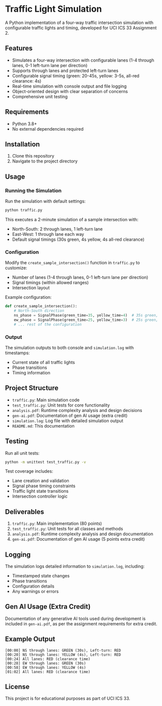 # Traffic Light Simulation

A Python implementation of a four-way traffic intersection simulation with configurable traffic lights and timing, developed for UCI ICS 33 Assignment 2.

## Features

- Simulates a four-way intersection with configurable lanes (1-4 through lanes, 0-1 left-turn lane per direction)
- Supports through lanes and protected left-turn lanes
- Configurable signal timing (green: 20-45s, yellow: 3-5s, all-red clearance: 4s)
- Real-time simulation with console output and file logging
- Object-oriented design with clear separation of concerns
- Comprehensive unit testing

## Requirements

- Python 3.8+
- No external dependencies required

## Installation

1. Clone this repository
2. Navigate to the project directory

## Usage

### Running the Simulation

Run the simulation with default settings:

```bash
python traffic.py
```

This executes a 2-minute simulation of a sample intersection with:
- North-South: 2 through lanes, 1 left-turn lane
- East-West: 1 through lane each way
- Default signal timings (30s green, 4s yellow, 4s all-red clearance)

### Configuration

Modify the `create_sample_intersection()` function in `traffic.py` to customize:
- Number of lanes (1-4 through lanes, 0-1 left-turn lane per direction)
- Signal timings (within allowed ranges)
- Intersection layout

Example configuration:
```python
def create_sample_intersection():
    # North-South direction
    ns_phase = SignalPhase(green_time=35, yellow_time=4)  # 35s green, 4s yellow
    ew_phase = SignalPhase(green_time=25, yellow_time=3)  # 25s green, 3s yellow
    # ... rest of the configuration
```

### Output

The simulation outputs to both console and `simulation.log` with timestamps:
- Current state of all traffic lights
- Phase transitions
- Timing information

## Project Structure

- `traffic.py`: Main simulation code
- `test_traffic.py`: Unit tests for core functionality
- `analysis.pdf`: Runtime complexity analysis and design decisions
- `gen-ai.pdf`: Documentation of gen AI usage (extra credit)
- `simulation.log`: Log file with detailed simulation output
- `README.md`: This documentation

## Testing

Run all unit tests:

```bash
python -m unittest test_traffic.py -v
```

Test coverage includes:
- Lane creation and validation
- Signal phase timing constraints
- Traffic light state transitions
- Intersection controller logic

## Deliverables

1. `traffic.py`: Main implementation (80 points)
2. `test_traffic.py`: Unit tests for all classes and methods
3. `analysis.pdf`: Runtime complexity analysis and design documentation
4. `gen-ai.pdf`: Documentation of gen AI usage (5 points extra credit)

## Logging

The simulation logs detailed information to `simulation.log`, including:
- Timestamped state changes
- Phase transitions
- Configuration details
- Any warnings or errors

## Gen AI Usage (Extra Credit)

Documentation of any generative AI tools used during development is included in `gen-ai.pdf`, as per the assignment requirements for extra credit.

## Example Output

```
[00:00] NS through lanes: GREEN (30s), Left-turn: RED
[00:20] NS through lanes: YELLOW (4s), Left-turn: RED
[00:24] All lanes: RED (clearance time)
[00:28] EW through lanes: GREEN (30s)
[00:58] EW through lanes: YELLOW (4s)
[01:02] All lanes: RED (clearance time)
```

## License

This project is for educational purposes as part of UCI ICS 33.
